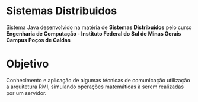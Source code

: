 # Sistemas Distribuidos
Sistema Java desenvolvido na matéria de **Sistemas Distribuídos** pelo curso **Engenharia de Computação - Instituto Federal do Sul de Minas Gerais Campus Poços de Caldas**

# Objetivo

Conhecimento e aplicação de algumas técnicas de comunicação utilização a arquitetura RMI, simulando operações matemáticas à serem realizadas por um servidor. 
